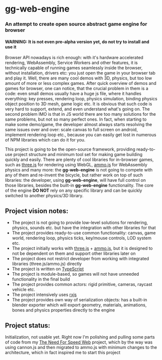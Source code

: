 # gg-web-engine
### An attempt to create open source abstract game engine for browser

#### WARNING: It is not even pre-alpha version yet, do not try to install and use it

Browser API nowadays is rich enough: with it's hardware accelerated rendering, WebAssembly, Service Workers and other 
features, it is technically capable of running games seamlessly inside the browser, without installation, drivers etc: 
you just open the game in your browser tab and play it. Well, there are many cool demos with 3D, physics, but too low 
amount of more or less complex games. After quick overview of demos and games for browser, one can notice, that the 
crucial problem in them is a code: even small demos usually have a huge js file, where it handles everything: key 
presses, rendering loop, physics simulation, binding physics object position to 3D mesh, game logic etc. It is obvious 
that such code is very hard to support, extend, and even understand what's going on. The second problem IMO is that in 
JS world there are too many solutions for the same problems, but not so many perfect ones. In fact, when starting to 
make some demo/game, the developer almost always starts resolving the same issues over and over: scale canvas to full 
screen on android, implement rendering loop etc., because you can easily get lost in numerous of NPM libraries which can
 do it for you.

This project is going to be the open-source framework, providing ready-to-use project structure and minimum tool set 
for making game building quickly and easily. There are plenty of cool libraries for in-browser games, such as 
[three.js](https://github.com/mrdoob/three.js) for rendering using WebGL, [ammo.js](https://github.com/kripken/ammo.js) 
for WebAssembly physics and many more: the **gg-web-engine** is not going to compete with any of them and re-invent the 
bicycle, but rather work on top of such libraries: the developer, using **gg-web-engine**, will have full control on 
those libraries, besides the built-in **gg-web-engine** functionality. The core of the engine **DO NOT** rely on any 
specific library and can be quickly switched to another physics/3D library.

## Project vision notes:
- The project is not going to provide low-level solutions for rendering, physics, sounds etc. but have the integration 
with other libraries for that
- The project provides ready-to-use common functionality: canvas, game world, rendering loop, physics ticks, key/mouse 
controls, LOD system etc.
- The project initially works with [three.js](https://github.com/mrdoob/three.js) + 
[ammo.js](https://github.com/kripken/ammo.js), but it is designed to not be dependent on them and support other 
libraries later on
- The project does not restrict developer from working with integrated libraries (three.js/ammo.js) directly
- The project is written on [TypeScript](https://github.com/microsoft/TypeScript)
- The project is module-based, so games will not have unneeded functionality in the final build
- The project provides common actors: rigid primitive, cameras, raycast vehicle etc.
- The project intensively uses [rxjs](https://github.com/ReactiveX/rxjs)
- The project provides own way of serialization objects: has a built-in blender exporter which will export geometry, 
materials, animations, bones and physics properties directly to the engine

## Project status:
Initialization, not usable yet. Right now I'm polishing and pulling some parts of code from my 
[The Need For Speed Web](https://tnfsw.guraklgames.com/) project, which by the way was using cannon.js and then migrated to 
ammo.js with minimum changes to the architecture, which in fact inspired me to start this project 
